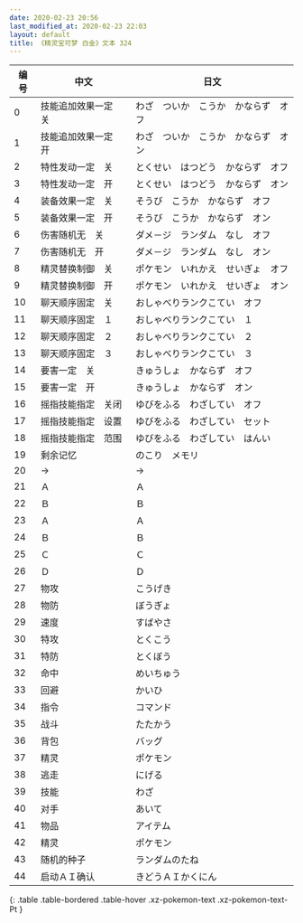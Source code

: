 ```yaml
---
date: 2020-02-23 20:56
last_modified_at: 2020-02-23 22:03
layout: default
title: 《精灵宝可梦 白金》文本 324
---
```

| 编号 | 中文 | 日文 |
| ---- | ---- | ---- |
| 0 | 技能追加效果一定　关 | わざ　ついか　こうか　かならず　オフ |
| 1 | 技能追加效果一定　开 | わざ　ついか　こうか　かならず　オン |
| 2 | 特性发动一定　关 | とくせい　はつどう　かならず　オフ |
| 3 | 特性发动一定　开 | とくせい　はつどう　かならず　オン |
| 4 | 装备效果一定　关 | そうび　こうか　かならず　オフ |
| 5 | 装备效果一定　开 | そうび　こうか　かならず　オン |
| 6 | 伤害随机无　关 | ダメ－ジ　ランダム　なし　オフ |
| 7 | 伤害随机无　开 | ダメ－ジ　ランダム　なし　オン |
| 8 | 精灵替换制御　关 | ポケモン　いれかえ　せいぎょ　オフ |
| 9 | 精灵替换制御　开 | ポケモン　いれかえ　せいぎょ　オン |
| 10 | 聊天顺序固定　关 | おしゃべりランクこてい　オフ |
| 11 | 聊天顺序固定　１ | おしゃべりランクこてい　１ |
| 12 | 聊天顺序固定　２ | おしゃべりランクこてい　２ |
| 13 | 聊天顺序固定　３ | おしゃべりランクこてい　３ |
| 14 | 要害一定　关 | きゅうしょ　かならず　オフ |
| 15 | 要害一定　开 | きゅうしょ　かならず　オン |
| 16 | 摇指技能指定　关闭 | ゆびをふる　わざしてい　オフ |
| 17 | 摇指技能指定　设置 | ゆびをふる　わざしてい　セット |
| 18 | 摇指技能指定　范围 | ゆびをふる　わざしてい　はんい |
| 19 | 剩余记忆 | のこり　メモリ |
| 20 | → | → |
| 21 | Ａ | Ａ |
| 22 | Ｂ | Ｂ |
| 23 | Ａ | Ａ |
| 24 | Ｂ | Ｂ |
| 25 | Ｃ | Ｃ |
| 26 | Ｄ | Ｄ |
| 27 | 物攻 | こうげき |
| 28 | 物防 | ぼうぎょ |
| 29 | 速度 | すばやさ |
| 30 | 特攻 | とくこう |
| 31 | 特防 | とくぼう |
| 32 | 命中 | めいちゅう |
| 33 | 回避 | かいひ |
| 34 | 指令 | コマンド |
| 35 | 战斗 | たたかう |
| 36 | 背包 | バッグ |
| 37 | 精灵 | ポケモン |
| 38 | 逃走 | にげる |
| 39 | 技能 | わざ |
| 40 | 对手 | あいて |
| 41 | 物品 | アイテム |
| 42 | 精灵 | ポケモン |
| 43 | 随机的种子 | ランダムのたね |
| 44 | 启动ＡＩ确认 | きどうＡＩかくにん |
{: .table .table-bordered .table-hover .xz-pokemon-text .xz-pokemon-text-Pt }